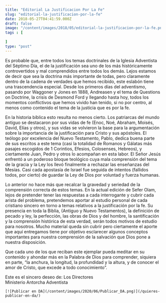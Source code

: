 ```yaml
---
title: "Editorial La Justificacion Por La Fe"
slug: "editorial-la-justificacion-por-la-fe"
date: 2018-05-27T04:41:59.000Z
draft: false
image: "/content/images/2018/05/editorial-la-justificacion-por-la-fe.png"
tags : [
    
]
type: "post"
---
```


   Es probable que, entre todos los temas doctrinales de la Iglesia Adventista del Séptimo Día, el de la justificación sea uno de los más históricamente controvertidos y mal comprendidos entre todos los demás. Lejos estamos de decir que sea la doctrina más importante de todas, pero claramente dentro de la cadena de verdades que hemos recibido, este eslabón tiene una trascendencia especial. Desde los primeros días del adventismo, pasando por Waggoner y Jones en 1888, Andreasen y el tema de Questions on Doctrine, la crisis de Desmond Ford y llegando hasta hoy, todos los momentos conflictivos que hemos vivido han tenido, si no por centro, al menos como contenido el tema de la justicia que es por la fe.

 En la historia bíblica esto resulta no menos cierto. Los patriarcas del mundo antiguo se destacaron por sus vidas de fe (Enoc, Noé, Abraham, Moisés, David, Elías y otros), y sus vidas se volvieron la base para la argumentación sobre la importancia de la justificación para Cristo y sus apóstoles. El teólogo por excelencia del Nuevo Testamento, Pablo, dedica buena parte de sus escritos a este tema (casi la totalidad de Romanos y Gálatas más pasajes escogidos de 1 Corintios, Efesios, Colosenses, Hebreos), y ciertamente Juan, Pedro y otros lo acompañan en esta labor. El Señor Jesús enfrentó a un poderoso bloque teológico cuya mala comprensión del tema de la gracia y la Ley los llevó finalmente a rechazar las enseñanzas del Mesías. Casi cada apostasía de Israel fue seguida de intentos (fallidos todos, por cierto) de guardar la Ley de Dios por voluntad y fuerza humanas.

 Lo anterior no hace más que recalcar la gravedad y seriedad de la comprensión correcta de estos temas. En la actual edición de Sefer Olam, lejos de pretender tener las respuestas a cada interrogante y cubrir cada arista del problema, pretendemos aportar al estudio personal de cada cristiano sincero en torno a temas relativos a la justificación por la fe. Su presencia en toda la Biblia, (Antiguo y Nuevo Testamentos), la definición de pecado y ley, la perfección, las obras de Dios y del hombre, la santificación y la comprensión histórica de esta verdad, serán todos motivos de estudio para nosotros. Mucho material queda sin cubrir pero ciertamente el aporte que aquí entregamos tiene por objetivo esclarecer algunos conceptos importantes para nuestra comprensión de la salvación que Dios pone a nuestra disposición.

 Que cada uno de los que reciban este ejemplar pueda meditar en su contenido y ahondar más en la Palabra de Dios para comprender, siquiera en parte, “la anchura, la longitud, la profundidad y la altura, y de conocer el amor de Cristo, que excede a todo conocimiento”.

 Este es el sincero deseo de: Los Directores  
 Ministerio Antorcha Adventista

    [![Publicar en DA](/content/images/2020/06/Publicar_DA.png)](/quieres-publicar-en-da/) 